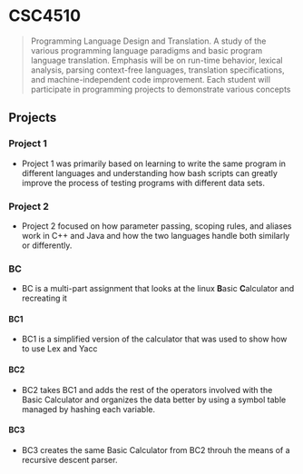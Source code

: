 # CSC4510
>Programming Language Design and Translation. A study of the various programming language paradigms and basic program language translation. Emphasis will be on run-time behavior, lexical analysis, parsing context-free languages, translation specifications, and machine-independent code improvement. Each student will participate in programming projects to demonstrate various concepts

## Projects

### Project 1
* Project 1 was primarily based on learning to write the same program in different languages and understanding how bash scripts can greatly improve the process of testing programs with different data sets. 

### Project 2
* Project 2 focused on how parameter passing, scoping rules, and aliases work in C++ and Java and how the two languages handle both similarly or differently.  

### BC
* BC is a multi-part assignment that looks at the linux **B**asic **C**alculator and recreating it

#### BC1
* BC1 is a simplified version of the calculator that was used to show how to use Lex and Yacc 

#### BC2
* BC2 takes BC1 and adds the rest of the operators involved with the Basic Calculator and organizes the data better by using a symbol table managed by hashing each variable.

#### BC3
* BC3 creates the same Basic Calculator from BC2 throuh the means of a recursive descent parser.  
